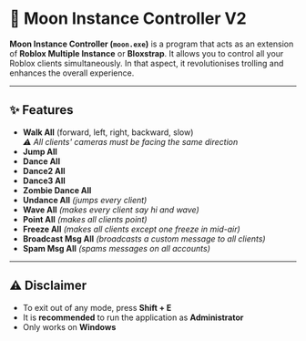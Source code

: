 # 🌙 Moon Instance Controller V2

**Moon Instance Controller (`moon.exe`)** is a program that acts as an extension of **Roblox Multiple Instance** or **Bloxstrap**. It allows you to control all your Roblox clients simultaneously. In that aspect, it revolutionises trolling and enhances the overall experience.

---

## ✨ Features

- **Walk All** (forward, left, right, backward, slow)  
  *⚠️ All clients' cameras must be facing the same direction*
- **Jump All**
- **Dance All**
- **Dance2 All**
- **Dance3 All**
- **Zombie Dance All**
- **Undance All** *(jumps every client)*
- **Wave All** *(makes every client say hi and wave)*
- **Point All** *(makes all clients point)*
- **Freeze All** *(makes all clients except one freeze in mid-air)*
- **Broadcast Msg All** *(broadcasts a custom message to all clients)*
- **Spam Msg All** *(spams messages on all accounts)*

---

## ⚠️ Disclaimer

- To exit out of any mode, press **Shift + E**  
- It is **recommended** to run the application as **Administrator**  
- Only works on **Windows**
